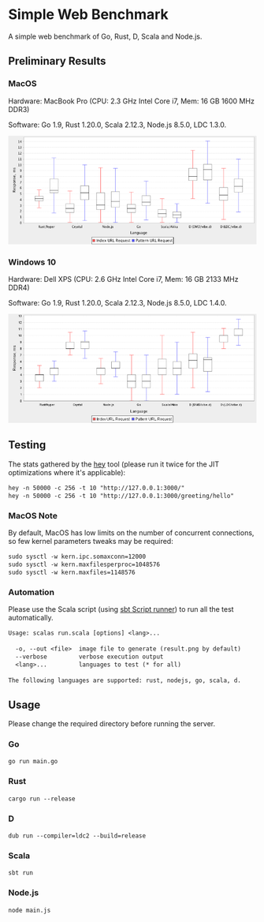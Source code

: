 # Simple Web Benchmark

A simple web benchmark of Go, Rust, D, Scala and Node.js.

## Preliminary Results

### MacOS

Hardware: MacBook Pro (CPU: 2.3 GHz Intel Core i7, Mem: 16 GB 1600 MHz DDR3)

Software: Go 1.9, Rust 1.20.0, Scala 2.12.3, Node.js 8.5.0, LDC 1.3.0.

![](results/mac.png?raw=true)

### Windows 10

Hardware: Dell XPS (CPU: 2.6 GHz Intel Core i7, Mem: 16 GB 2133 MHz DDR4)

Software: Go 1.9, Rust 1.20.0, Scala 2.12.3, Node.js 8.5.0, LDC 1.4.0.

![](results/win.png?raw=true)

## Testing

The stats gathered by the [hey](https://github.com/rakyll/hey) tool (please run it twice for
the JIT optimizations where it's applicable):

    hey -n 50000 -c 256 -t 10 "http://127.0.0.1:3000/"
    hey -n 50000 -c 256 -t 10 "http://127.0.0.1:3000/greeting/hello"

### MacOS Note

By default, MacOS has low limits on the number of concurrent connections, so
few kernel parameters tweaks may be required:

    sudo sysctl -w kern.ipc.somaxconn=12000
    sudo sysctl -w kern.maxfilesperproc=1048576
    sudo sysctl -w kern.maxfiles=1148576

### Automation

Please use the Scala script
(using [sbt Script runner](http://www.scala-sbt.org/1.x/docs/Scripts.html#sbt+Script+runner))
to run all the test automatically.

    Usage: scalas run.scala [options] <lang>...

      -o, --out <file>  image file to generate (result.png by default)
      --verbose         verbose execution output
      <lang>...         languages to test (* for all)

    The following languages are supported: rust, nodejs, go, scala, d.

## Usage

Please change the required directory before running the server.

### Go

    go run main.go

### Rust

    cargo run --release

### D

    dub run --compiler=ldc2 --build=release

### Scala

    sbt run

### Node.js

    node main.js
